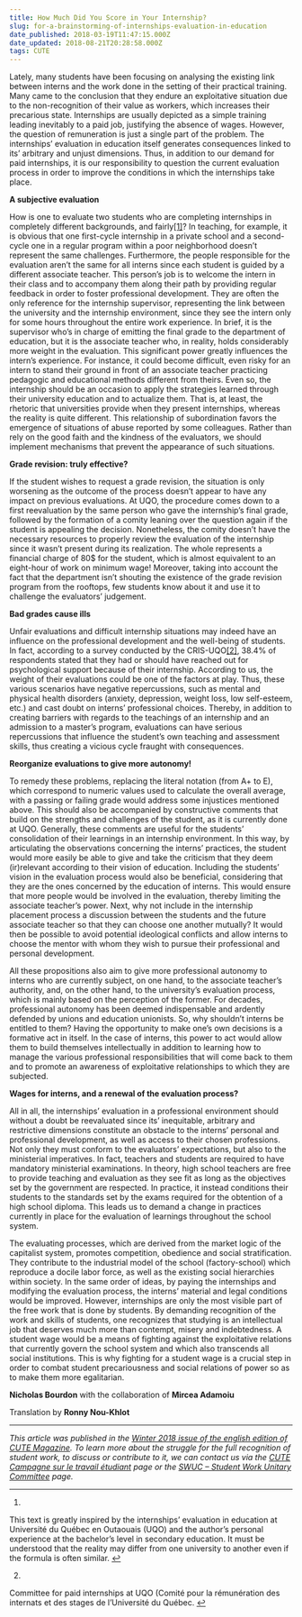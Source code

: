 ```yaml
---
title: How Much Did You Score in Your Internship?
slug: for-a-brainstorming-of-internships-evaluation-in-education
date_published: 2018-03-19T11:47:15.000Z
date_updated: 2018-08-21T20:28:58.000Z
tags: CUTE
---
```


Lately, many students have been focusing on analysing the existing link between interns and the work done in the setting of their practical training. Many came to the conclusion that they endure an exploitative situation due to the non-recognition of their value as workers, which increases their precarious state. Internships are usually depicted as a simple training leading inevitably to a paid job, justifying the absence of wages. However, the question of remuneration is just a single part of the problem. The internships’ evaluation in education itself generates consequences linked to its’ arbitrary and unjust dimensions. Thus, in addition to our demand for paid internships, it is our responsibility to question the current evaluation process in order to improve the conditions in which the internships take place.

**A subjective evaluation**

How is one to evaluate two students who are completing internships in completely different backgrounds, and fairly[[1]](#fn1)? In teaching, for example, it is obvious that one first-cycle internship in a private school and a second-cycle one in a regular program within a poor neighborhood doesn’t represent the same challenges. Furthermore, the people responsible for the evaluation aren’t the same for all interns since each student is guided by a different associate teacher. This person’s job is to welcome the intern in their class and to accompany them along their path by providing regular feedback in order to foster professional development. They are often the only reference for the internship supervisor, representing the link between the university and the internship environment, since they see the intern only for some hours throughout the entire work experience. In brief, it is the supervisor who’s in charge of emitting the final grade to the department of education, but it is the associate teacher who, in reality, holds considerably more weight in the evaluation. This significant power greatly influences the intern’s experience. For instance, it could become difficult, even risky for an intern to stand their ground in front of an associate teacher practicing pedagogic and educational methods different from theirs. Even so, the internship should be an occasion to apply the strategies learned through their university education and to actualize them. That is, at least, the rhetoric that universities provide when they present internships, whereas the reality is quite different. This relationship of subordination favors the emergence of situations of abuse reported by some colleagues. Rather than rely on the good faith and the kindness of the evaluators, we should implement mechanisms that prevent the appearance of such situations.

**Grade revision: truly effective?**

If the student wishes to request a grade revision, the situation is only worsening as the outcome of the process doesn’t appear to have any impact on previous evaluations. At UQO, the procedure comes down to a first reevaluation by the same person who gave the internship’s final grade, followed by the formation of a comity leaning over the question again if the student is appealing the decision. Nonetheless, the comity doesn’t have the necessary resources to properly review the evaluation of the internship since it wasn’t present during its realization. The whole represents a financial charge of 80$ for the student, which is almost equivalent to an eight-hour of work on minimum wage! Moreover, taking into account the fact that the department isn’t shouting the existence of the grade revision program from the rooftops, few students know about it and use it to challenge the evaluators’ judgement.

**Bad grades cause ills**

Unfair evaluations and difficult internship situations may indeed have an influence on the professional development and the well-being of students. In fact, according to a survey conducted by the CRIS-UQO[[2]](#fn2), 38.4% of respondents stated that they had or should have reached out for psychological support because of their internship. According to us, the weight of their evaluations could be one of the factors at play. Thus, these various scenarios have negative repercussions, such as mental and physical health disorders (anxiety, depression, weight loss, low self-esteem, etc.) and cast doubt on interns’ professional choices. Thereby, in addition to creating barriers with regards to the teachings of an internship and an admission to a master’s program, evaluations can have serious repercussions that influence the student’s own teaching and assessment skills, thus creating a vicious cycle fraught with consequences.

**Reorganize evaluations to give more autonomy!**

To remedy these problems, replacing the literal notation (from A+ to E), which correspond to numeric values used to calculate the overall average, with a passing or failing grade would address some injustices mentioned above. This should also be accompanied by constructive comments that build on the strengths and challenges of the student, as it is currently done at UQO. Generally, these comments are useful for the students’ consolidation of their learnings in an internship environment. In this way, by articulating the observations concerning the interns’ practices, the student would more easily be able to give and take the criticism that they deem (ir)relevant according to their vision of education. Including the students’ vision in the evaluation process would also be beneficial, considering that they are the ones concerned by the education of interns. This would ensure that more people would be involved in the evaluation, thereby limiting the associate teacher’s power. Next, why not include in the internship placement process a discussion between the students and the future associate teacher so that they can choose one another mutually? It would then be possible to avoid potential ideological conflicts and allow interns to choose the mentor with whom they wish to pursue their professional and personal development.

All these propositions also aim to give more professional autonomy to interns who are currently subject, on one hand, to the associate teacher’s authority, and, on the other hand, to the university’s evaluation process, which is mainly based on the perception of the former. For decades, professional autonomy has been deemed indispensable and ardently defended by unions and education unionists. So, why shouldn’t interns be entitled to them? Having the opportunity to make one’s own decisions is a formative act in itself. In the case of interns, this power to act would allow them to build themselves intellectually in addition to learning how to manage the various professional responsibilities that will come back to them and to promote an awareness of exploitative relationships to which they are subjected.

**Wages for interns, and a renewal of the evaluation process?**

All in all, the internships’ evaluation in a professional environment should without a doubt be reevaluated since its’ inequitable, arbitrary and restrictive dimensions constitute an obstacle to the interns’ personal and professional development, as well as access to their chosen professions. Not only they must conform to the evaluators’ expectations, but also to the ministerial imperatives. In fact, teachers and students are required to have mandatory ministerial examinations. In theory, high school teachers are free to provide teaching and evaluation as they see fit as long as the objectives set by the government are respected. In practice, it instead conditions their students to the standards set by the exams required for the obtention of a high school diploma. This leads us to demand a change in practices currently in place for the evaluation of learnings throughout the school system.

The evaluating processes, which are derived from the market logic of the capitalist system, promotes competition, obedience and social stratification. They contribute to the industrial model of the school (factory-school) which reproduce a docile labor force, as well as the existing social hierarchies within society. In the same order of ideas, by paying the internships and modifying the evaluation process, the interns’ material and legal conditions would be improved. However, internships are only the most visible part of the free work that is done by students. By demanding recognition of the work and skills of students, one recognizes that studying is an intellectual job that deserves much more than contempt, misery and indebtedness. A student wage would be a means of fighting against the exploitative relations that currently govern the school system and which also transcends all social institutions. This is why fighting for a student wage is a crucial step in order to combat student precariousness and social relations of power so as to make them more egalitarian.

**Nicholas Bourdon** with the collaboration of **Mircea Adamoiu**

Translation by **Ronny Nou-Khlot**

---

*This article was published in the [Winter 2018 issue of the english edition of CUTE Magazine](https://issuu.com/cute-mv/docs/cutemag3eweb_30_01_2018).*
*To learn more about the struggle for the full recognition of student work, to discuss or contribute to it, we can contact us via the [CUTE Campagne sur le travail étudiant](https://www.facebook.com/campagnetravailetudiant/) page or the [SWUC – Student Work Unitary Committee](https://www.facebook.com/swucwork/) page.*

---

1. 
This text is greatly inspired by the internships’ evaluation in education at Université du Québec en Outaouais (UQO) and the author’s personal experience at the bachelor’s level in secondary education. It must be understood that the reality may differ from one university to another even if the formula is often similar. [↩︎](#fnref1)

2. 
Committee for paid internships at UQO (Comité pour la rémunération des internats et des stages de l’Université du Québec. [↩︎](#fnref2)
